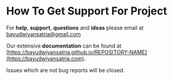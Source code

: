 # How To Get Support For Project

For **help**, **support**, **questions** and **ideas** please email at [bayudwiyansatria@gmail.com](mailto:bayudwiyansatria@gmail.com)

Our extensive **documentation** can be found at [https://bayudwiyansatria.github.io/REPOSITORY-NAME](https://bayudwiyansatria.com).

Issues which are not bug reports will be closed.
